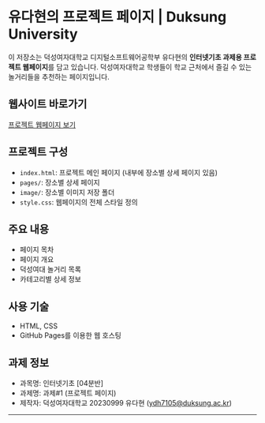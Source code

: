 # 유다현의 프로젝트 페이지 | Duksung University

이 저장소는 덕성여자대학교 디지털소프트웨어공학부 유다현의 **인터넷기초 과제용 프로젝트 웹페이지**를 담고 있습니다.
덕성여자대학교 학생들이 학교 근처에서 즐길 수 있는 놀거리들을 추천하는 페이지입니다.

##  웹사이트 바로가기
 [프로젝트 웹페이지 보기](https://idiothost.github.io/duksung_entertainment/)

##  프로젝트 구성
- `index.html`: 프로젝트 메인 페이지 (내부에 장소별 상세 페이지 있음)
- `pages/`: 장소별 상세 페이지
- `image/`: 장소별 이미지 저장 폴더
- `style.css`: 웹페이지의 전체 스타일 정의

##  주요 내용
- 페이지 목차
- 페이지 개요
- 덕성여대 놀거리 목록
- 카테고리별 상세 정보

##  사용 기술
- HTML, CSS
- GitHub Pages를 이용한 웹 호스팅

##  과제 정보
- 과목명: 인터넷기초 [04분반]
- 과제명: 과제#1 (프로젝트 페이지)
- 제작자: 덕성여자대학교 20230999 유다현 (ydh7105@duksung.ac.kr)

---

